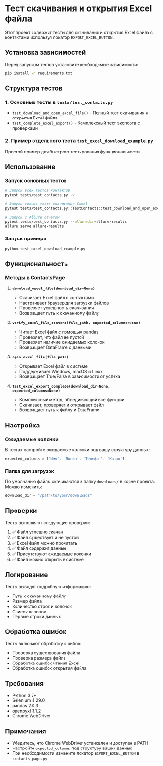 # Тест скачивания и открытия Excel файла

Этот проект содержит тесты для скачивания и открытия Excel файла с контактами используя локатор `EXPORT_EXCEL_BUTTON`.

## Установка зависимостей

Перед запуском тестов установите необходимые зависимости:

```bash
pip install -r requirements.txt
```

## Структура тестов

### 1. Основные тесты в `tests/test_contacts.py`

- `test_download_and_open_excel_file()` - Полный тест скачивания и открытия Excel файла
- `test_complete_excel_export()` - Комплексный тест экспорта с проверками

### 2. Пример отдельного теста `test_excel_download_example.py`

Простой пример для быстрого тестирования функциональности.

## Использование

### Запуск основных тестов

```bash
# Запуск всех тестов контактов
pytest tests/test_contacts.py -v

# Запуск только теста скачивания Excel
pytest tests/test_contacts.py::TestContacts::test_download_and_open_excel_file -v

# Запуск с Allure отчетом
pytest tests/test_contacts.py --alluredir=allure-results
allure serve allure-results
```

### Запуск примера

```bash
python test_excel_download_example.py
```

## Функциональность

### Методы в ContactsPage

1. **`download_excel_file(download_dir=None)`**
   - Скачивает Excel файл с контактами
   - Настраивает браузер для загрузки файлов
   - Проверяет успешность скачивания
   - Возвращает путь к скачанному файлу

2. **`verify_excel_file_content(file_path, expected_columns=None)`**
   - Читает Excel файл с помощью pandas
   - Проверяет, что файл не пустой
   - Проверяет наличие ожидаемых колонок
   - Возвращает DataFrame с данными

3. **`open_excel_file(file_path)`**
   - Открывает Excel файл в системе
   - Поддерживает Windows, macOS и Linux
   - Возвращает True/False в зависимости от успеха

4. **`test_excel_export_complete(download_dir=None, expected_columns=None)`**
   - Комплексный метод, объединяющий все функции
   - Скачивает, проверяет и открывает файл
   - Возвращает путь к файлу и DataFrame

## Настройка

### Ожидаемые колонки

В тестах настройте ожидаемые колонки под вашу структуру данных:

```python
expected_columns = ['Имя', 'Логин', 'Телефон', 'Канал']
```

### Папка для загрузок

По умолчанию файлы скачиваются в папку `downloads/` в корне проекта. Можно изменить:

```python
download_dir = "/path/to/your/downloads"
```

## Проверки

Тесты выполняют следующие проверки:

1. ✅ Файл успешно скачан
2. ✅ Файл существует и не пустой
3. ✅ Excel файл можно прочитать
4. ✅ Файл содержит данные
5. ✅ Присутствуют ожидаемые колонки
6. ✅ Файл можно открыть в системе

## Логирование

Тесты выводят подробную информацию:

- Путь к скачанному файлу
- Размер файла
- Количество строк и колонок
- Список колонок
- Первые строки данных

## Обработка ошибок

Тесты включают обработку ошибок:

- Проверка существования файла
- Проверка размера файла
- Обработка ошибок чтения Excel
- Обработка ошибок открытия файла

## Требования

- Python 3.7+
- Selenium 4.29.0
- pandas 2.0.3
- openpyxl 3.1.2
- Chrome WebDriver

## Примечания

- Убедитесь, что Chrome WebDriver установлен и доступен в PATH
- Настройте `expected_columns` под структуру ваших данных
- При необходимости измените локатор `EXPORT_EXCEL_BUTTON` в `contacts_page.py`
